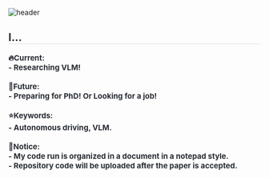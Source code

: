 ![header](https://capsule-render.vercel.app/api?type=waving&height=200&text=Welcome+to+DDEONSIK's+GitHub!👋&fontAlign=50&fontAlignY=40&color=gradient&fontSize=40)

<div style="text-align: left;">
    <h2 style="border-bottom: 1px solid #d8dee4; color: #282d33;">I...</h2>
    <div style="font-weight: 700; font-size: 15px; text-align: left; color: #282d33;">
        🔥Current:<br>
        - Researching VLM!<br><br>
        🎯Future:<br>
        - Preparing for PhD! Or Looking for a job!<br><br>
        ⭐Keywords:<br>
        - Autonomous driving, VLM.<br><br>
        📜Notice:<br>
        - My code run is organized in a document in a notepad style.<br>
        - Repository code will be uploaded after the paper is accepted.
    </div>
</div>
    

<!--
-------


[![DDEONSIK's GitHub stats](https://github-readme-stats.vercel.app/api?username=DDEONSIK&include_all_commits=true&show_icons=true&theme=cobalt)](https://github.com/DDEONSIK/github-readme-stats)
 
<br>

## 📞 Contact
<div style="display:flex; flex-direction:row;">
    <a href="mailto:engineer0104@naver.com">
        <img src="https://img.shields.io/badge/Gmail-EA4335?style=for-the-badge&logo=Gmail&logoColor=white"> 
    </a>
</div><br>
    
## 🔨 Once I've used
<div style="display:flex; flex-direction:column; align-items:flex-start;">
     ## Others
    <p><strong>Language</strong></p>
    <div>
        <img src="https://img.shields.io/badge/python-3776AB?style=flat-square&logo=python&logoColor=white"> 
